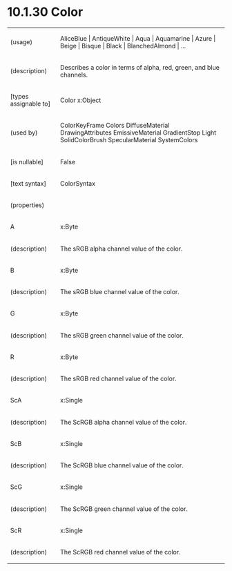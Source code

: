 <html dir="LTR" xmlns:mshelp="http://msdn.microsoft.com/mshelp" xmlns:ddue="http://ddue.schemas.microsoft.com/authoring/2003/5" xmlns:xlink="http://www.w3.org/1999/xlink" xmlns:tool="http://www.microsoft.com/tooltip"><body><input type="hidden" id="userDataCache" class="userDataStyle"><input type="hidden" id="hiddenScrollOffset"><img id="dropDownImage" style="display:none; height:0; width:0;" src="../local/drpdown.gif"><img id="dropDownHoverImage" style="display:none; height:0; width:0;" src="../local/drpdown_orange.gif"><img id="collapseImage" style="display:none; height:0; width:0;" src="../local/collapse.gif"><img id="expandImage" style="display:none; height:0; width:0;" src="../local/exp.gif"><img id="collapseAllImage" style="display:none; height:0; width:0;" src="../local/collall.gif"><img id="expandAllImage" style="display:none; height:0; width:0;" src="../local/expall.gif"><img id="copyImage" style="display:none; height:0; width:0;" src="../local/copycode.gif"><img id="copyHoverImage" style="display:none; height:0; width:0;" src="../local/copycodeHighlight.gif"><div id="header"><h1 class="heading">10.1.30 Color</h1></div><div id="mainSection"><div id="mainBody"><div id="allHistory" class="saveHistory" onsave="saveAll()" onload="loadAll()"></div>
			<div id="sectionSection0" class="section" name="collapseableSection"><content xmlns="http://ddue.schemas.microsoft.com/authoring/2003/5" xmlns:wsd="http://wsdev.schemas.microsoft.com/authoring/2008/2" xmlns:msxsl="urn:schemas-microsoft-com:xslt" xmlns:script="urn:script" xmlns:build="urn:build">
				</content></div><div id="sectionSection1" class="section" name="collapseableSection"><content xmlns="http://ddue.schemas.microsoft.com/authoring/2003/5" xmlns:wsd="http://wsdev.schemas.microsoft.com/authoring/2008/2" xmlns:msxsl="urn:schemas-microsoft-com:xslt" xmlns:script="urn:script" xmlns:build="urn:build">
					<p xmlns=""><b></b></p><table class="ProtocolAuthoredTable" xmlns=""><tr>
								<td>
									<p>(usage)</p>
								</td>
								<td>
									<p>AliceBlue | AntiqueWhite | Aqua | Aquamarine | Azure | Beige | Bisque | Black | BlanchedAlmond | ...</p>
								</td>
							</tr><tr>
							<td>
								<p>(description)</p>
							</td>
							<td>
								<p>Describes a color in terms of alpha, red, green, and blue channels.</p>
							</td>
						</tr><tr>
							<td>
								<p>[types assignable to]</p>
							</td>
							<td>
								<p>Color x:Object</p>
							</td>
						</tr><tr>
							<td>
								<p>(used by)</p>
							</td>
							<td>
								<p>ColorKeyFrame Colors DiffuseMaterial DrawingAttributes EmissiveMaterial GradientStop Light SolidColorBrush SpecularMaterial SystemColors</p>
							</td>
						</tr><tr>
							<td>
								<p>[is nullable]</p>
							</td>
							<td>
								<p>False</p>
							</td>
						</tr><tr>
							<td>
								<p>[text syntax]</p>
							</td>
							<td>
								<p>ColorSyntax</p>
							</td>
						</tr><tr>
							<td>
								<p>(properties)</p>
							</td>
							<td>
							</td>
						</tr><tr>
							<td>
								<p>A</p>
							</td>
							<td>
								<p>x:Byte</p>
							</td>
						</tr><tr>
							<td>
								<p>(description)</p>
							</td>
							<td>
								<p>The sRGB alpha channel value of the color.</p>
							</td>
						</tr><tr>
							<td>
								<p>B</p>
							</td>
							<td>
								<p>x:Byte</p>
							</td>
						</tr><tr>
							<td>
								<p>(description)</p>
							</td>
							<td>
								<p>The sRGB blue channel value of the color.</p>
							</td>
						</tr><tr>
							<td>
								<p>G</p>
							</td>
							<td>
								<p>x:Byte</p>
							</td>
						</tr><tr>
							<td>
								<p>(description)</p>
							</td>
							<td>
								<p>The sRGB green channel value of the color.</p>
							</td>
						</tr><tr>
							<td>
								<p>R</p>
							</td>
							<td>
								<p>x:Byte</p>
							</td>
						</tr><tr>
							<td>
								<p>(description)</p>
							</td>
							<td>
								<p>The sRGB red channel value of the color.</p>
							</td>
						</tr><tr>
							<td>
								<p>ScA</p>
							</td>
							<td>
								<p>x:Single</p>
							</td>
						</tr><tr>
							<td>
								<p>(description)</p>
							</td>
							<td>
								<p>The ScRGB alpha channel value of the color.</p>
							</td>
						</tr><tr>
							<td>
								<p>ScB</p>
							</td>
							<td>
								<p>x:Single</p>
							</td>
						</tr><tr>
							<td>
								<p>(description)</p>
							</td>
							<td>
								<p>The ScRGB blue channel value of the color.</p>
							</td>
						</tr><tr>
							<td>
								<p>ScG</p>
							</td>
							<td>
								<p>x:Single</p>
							</td>
						</tr><tr>
							<td>
								<p>(description)</p>
							</td>
							<td>
								<p>The ScRGB green channel value of the color.</p>
							</td>
						</tr><tr>
							<td>
								<p>ScR</p>
							</td>
							<td>
								<p>x:Single</p>
							</td>
						</tr><tr>
							<td>
								<p>(description)</p>
							</td>
							<td>
								<p>The ScRGB red channel value of the color.</p>
							</td>
						</tr></table>
				</content></div><!--[if gte IE 5]>
			<tool:tip element="languageFilterToolTip" avoidmouse="false"/>
		<![endif]--></div><a name="feedback"></a><span></span></div></body></html>